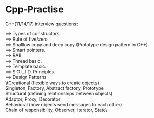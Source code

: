 # Cpp-Practise

C++(11/14/17) interview questions:

==> Types of constructors.\
==> Rule of five/zero\
==> Shalllow copy and deep copy (Prototype design pattern in C++).\
==> Smart pointers.\
==> RAII.\
==> Thread basic.\
==> Template basic.\
==> S.O.L.I.D. Principles.\
==> Design Patterns\
                \tCreational (flexible ways to create objects)\
                        Singleton, Factory, Abstract factory, Prototype\
                Structural (defining relationships between objects)\
                        Adaptor, Proxy, Decorator\
                Behavioral (how objects send messages to each other)\
                        Chain of responsibility, Observer, Iterator, State\
   

